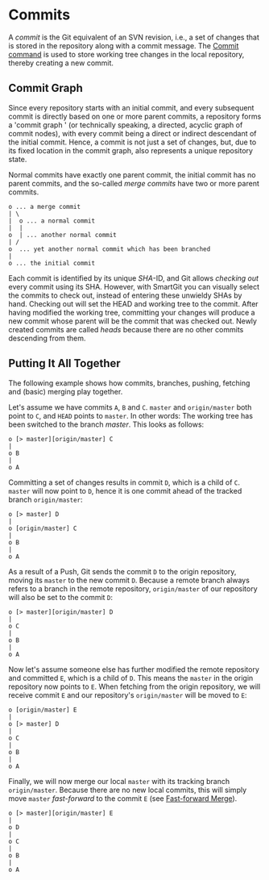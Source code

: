 # Commits

A *commit* is the Git equivalent of an SVN revision, i.e., a set of
changes that is stored in the repository along with a commit message.
The [Commit command](Local-Operations-on-the-Working-Tree.md#commit)
is used to store working tree changes in the local repository, thereby
creating a new commit.

## Commit Graph

Since every repository starts with an initial commit, and every
subsequent commit is directly based on one or more parent commits, a
repository forms a 'commit graph ' (or technically speaking, a directed,
acyclic graph of commit nodes), with every commit being a direct or
indirect descendant of the initial commit. Hence, a commit is not just a
set of changes, but, due to its fixed location in the commit graph, also
represents a unique repository state.

Normal commits have exactly one parent commit, the initial commit has no
parent commits, and the so-called *merge commits* have two or more
parent commits.



``` text
o ... a merge commit
| \
|  o ... a normal commit
|  |
o  | ... another normal commit
| /
o  ... yet another normal commit which has been branched
|
o ... the initial commit
```



Each commit is identified by its unique *SHA*-ID, and Git allows
*checking out* every commit using its SHA. However, with SmartGit you
can visually select the commits to check out, instead of entering these
unwieldy SHAs by hand. Checking out will set the HEAD and working tree
to the commit. After having modified the working tree, committing your
changes will produce a new commit whose parent will be the commit that
was checked out. Newly created commits are called *heads* because there
are no other commits descending from them.

## Putting It All Together

The following example shows how commits, branches, pushing, fetching and
(basic) merging play together.

Let's assume we have commits `A`, `B` and `C`. `master` and
`origin/master` both point to `C`, and `HEAD` points to `master`. In
other words: The working tree has been switched to the branch *master*.
This looks as follows:



``` text
o [> master][origin/master] C
|
o B
|
o A
```



Committing a set of changes results in commit `D`, which is a child of
`C`. `master` will now point to `D`, hence it is one commit ahead of the
tracked branch `origin/master`:



``` text
o [> master] D
|
o [origin/master] C
|
o B
|
o A
```



As a result of a Push, Git sends the commit `D` to the origin
repository, moving its `master` to the new commit `D`. Because a remote
branch always refers to a branch in the remote repository,
`origin/master` of our repository will also be set to the commit `D`:



``` text
o [> master][origin/master] D
|
o C
|
o B
|
o A
```



Now let's assume someone else has further modified the remote repository
and committed `E`, which is a child of `D`. This means the `master` in
the origin repository now points to `E`. When fetching from the origin
repository, we will receive commit `E` and our repository's
`origin/master` will be moved to `E`:



``` text
o [origin/master] E
|
o [> master] D
|
o C
|
o B
|
o A
```



Finally, we will now merge our local `master` with its tracking branch
`origin/master`. Because there are no new local commits, this will
simply move `master` *fast-forward* to the commit `E` (see [Fast-forward Merge](Branch-related.md#Branch-related-merge.fastForward)).



``` text
o [> master][origin/master] E
|
o D
|
o C
|
o B
|
o A
```


